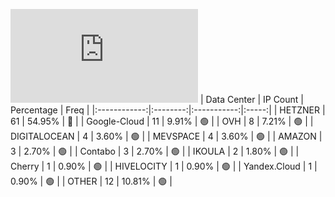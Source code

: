 ![Diagramm](https://github.com/obajay/StateSync-snapshots/blob/main/Projects/Umee/1/README.md)
| Data Center | IP Count | Percentage | Freq |
|:------------:|:--------:|:-----------:|:-----:|
| HETZNER | 61 | 54.95% | 🔴 |
| Google-Cloud | 11 | 9.91% | 🟢 |
| OVH | 8 | 7.21% | 🟢 |
| DIGITALOCEAN | 4 | 3.60% | 🟢 |
| MEVSPACE | 4 | 3.60% | 🟢 |
| AMAZON | 3 | 2.70% | 🟢 |
| Contabo | 3 | 2.70% | 🟢 |
| IKOULA | 2 | 1.80% | 🟢 |
| Cherry | 1 | 0.90% | 🟢 |
| HIVELOCITY | 1 | 0.90% | 🟢 |
| Yandex.Cloud | 1 | 0.90% | 🟢 |
| OTHER | 12 | 10.81% | 🟢 |